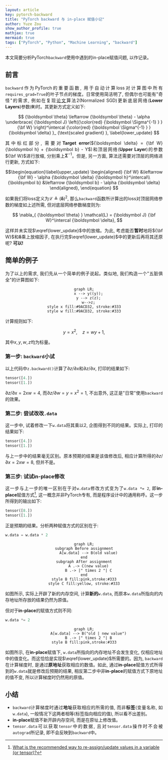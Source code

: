 ```yaml
---
layout: article
key: pytorch-backward
title: "PyTorch backward 与 in-place 赋值小记"
author: Yuze Zou
show_author_profile: true
mathjax: true
mermaid: true
tags: ["PyTorch", "Python", "Machine Learning", "backward"]
---
```


本文简要分析PyTorch`backward`使用中遇到的in-place赋值问题, 以作记录。<!--more-->

<div style="margin: 0 auto;" align="justify" markdown="1">

## 前言

`backward`作为PyTorch的重要函数, 用于自动计算loss对计算图中所有`requires_grad=True`的叶子节点的梯度。日常使用简洁明了, 但偶尔也可能有"奇怪"的需求, 例如在复现[论文](https://papers.nips.cc/paper/6076-learning-values-across-many-orders-of-magnitude.pdf)算法2(Normalized SGD)更新底层网络(**Lower Layers**)参数(${\boldsymbol \theta}$)时。其更新方式定义如下:  

$$
{\boldsymbol \theta} \leftarrow {\boldsymbol \theta} - \alpha \underbrace{ {\boldsymbol J} \left({\color{red} {\boldsymbol \Sigma^{-1} } } {\bf W} \right)^\intercal {\color{red} {\boldsymbol \Sigma^{-1} } } {\boldsymbol \delta} }_ {\text{scaled gradient} }, \label{lower_update}
$$

其中标红部分, 需要对**Target error**(${\boldsymbol \delta} = {\bf W} {\boldsymbol h} + {\boldsymbol b} - Y$)和顶层网络(**Upper Layer**)的参数${\bf W}$进行放缩, 分别乘上${\boldsymbol \Sigma^{-1} }$。但是, 另一方面, 算法还需要对顶层的网络进行更新, 方式如下:  

$$\begin{equation}\label{upper_update}
\begin{aligned}
{\bf W} &\leftarrow {\bf W} - \alpha {\boldsymbol \delta} {\boldsymbol h}^\intercal\\
{\boldsymbol b} &\leftarrow {\boldsymbol b} - \alpha {\boldsymbol \delta}
\end{aligned},
\end{equation}
$$

如果我们将loss定义为$\mathcal{L} \triangleq \left( {\boldsymbol \delta} \right)^2$, 那么`backward`函数所计算出的loss对顶层网络参数的梯度如上述所需, 但对底层网络参数梯度则为:  

$$
\nabla_{ {\boldsymbol \theta} } \mathcal{L} = {\boldsymbol J} {\bf W}^\intercal {\boldsymbol \delta},
$$

这样并未实现$\eqref{lower_update}$中的放缩。为此, 考虑能否**暂时**地将${\bf W}$和${\boldsymbol \delta}$乘上放缩因子, 在执行完$\eqref{lower_update}$中的更新后再将其还原呢? **可以!**

## 简单的例子

为了以上的需求, 我们先从一个简单的例子说起。类似地, 我们构造一个"五脏俱全"的计算图如下:  

<div align="center" markdown="1"> 

```mermaid
graph LR;
    x --> y((y));
    y --> z(z);
    w-->z;
style x fill:#9ACD32, stroke:#333
style w fill:#9ACD32, stroke:#333
```
</div>

计算规则如下:  

$$
y = x^2, \quad z = wy + 1, \nonumber
$$

其中$x, y, w, z$均为标量。

### 第一步: `backward`小试

<script src="https://gist.github.com/zouyu4524/26d98491444ea896203ab71a8e36f0a3.js?file=pytorch_backward_01.py"></script>

以上代码中`z.backward()`计算了$\partial z / \partial x$和$\partial z / \partial x$, 打印的结果如下:  

```python
tensor([4.])
tensor([1.])
```

$\partial z / \partial x = 2x w = 4$, 而$\partial z / \partial w = y = x^2 = 1$, 不出意外, 这正是"日常"使用`backward`的效果。

### 第二步: 尝试改改`.data`

<script src="https://gist.github.com/zouyu4524/26d98491444ea896203ab71a8e36f0a3.js?file=pytorch_backward_02.py"></script>

这一步中, 试着修改一下`w.data`将其乘以2, 企图得到不同的结果。实际上, 打印的结果如下:  
```python
tensor([4.])
tensor([1.])
```
与上一步中的结果毫无区别。原本预期的结果是该值修改后, 相应计算所得的$\partial z / \partial x = 2x w = 8$, 但并不是。

### 第三步: 试试in-place修改

<script src="https://gist.github.com/zouyu4524/26d98491444ea896203ab71a8e36f0a3.js?file=pytorch_backward_03.py"></script>

这一步与上一步的唯一区别在于对`w.data`修改方式变为了`w.data *= 2`, 即**in-place**赋值方式[^1], 这一概念并非PyTorch专有, 而是程序设计中的通用称呼。这一步所得到的输出如下:  

```python
tensor([8.])
tensor([1.])
```

正是预期的结果。分析两种赋值方式的区别在于:  

```python
w.data = w.data * 2
```

<div align="center" markdown="1">

```mermaid
graph LR;
subgraph Before assignment
    A[w.data] --> B(old value)
end
subgraph After assignment
	A .-> C(new value)
	B .-> |" times 2 "| C
end
style B fill:pink,stroke:#333
style C fill:yellow, stroke:#333
```
</div>

如图所示, 实际上开辟了新的内存空间, 计算**新的**`w.data`, 而原本`w.data`所指向的内存地址所存放的结果仍然为原值。

但对于**in-place**的赋值方式则不同: 
```python
w.data *= 2
```

<div align="center" markdown="1">

```mermaid
graph LR;
    A[w.data] --> B("old | new value")
    B .-> |" times 2 "| B
style B fill:pink,stroke:#333
```
</div>

如图所示, 在**in-place**赋值下, `w.data`所指向的内存地址不会发生变化, 仅相应地址中的值变化。而这恰恰是实现$\eqref{lower_update}$所需要的。因为, `backward`在计算梯度时, 是通过**原地址**获取相应的数值。如此, 通过**in-place**赋值方式所得到的`w.data`就是修改后预期的结果, 相反第二步中非**in-place**的赋值方式下原地址的值不变, 所以计算梯度时仍然用的原值。

## 小结

* `backward`计算梯度时通过**地址**获取相应的所需的值, 而非**标签**(变量名称, 如`w.data`), 一般情况下这两者相等(标签指向相应的值), 所以看不出差别。  
* **in-place**赋值不新开辟内存空间, 而是在原址上修改值。  
* `tensor.data`可以获取`tensor`中的数据, 且对`tensor.data`操作时不会被`autograd`所记录, 即不会反映到`backward`中。

</div>

[^1]: [What is the recommended way to re-assign/update values in a variable (or tensor)?](https://discuss.pytorch.org/t/what-is-the-recommended-way-to-re-assign-update-values-in-a-variable-or-tensor/6125)